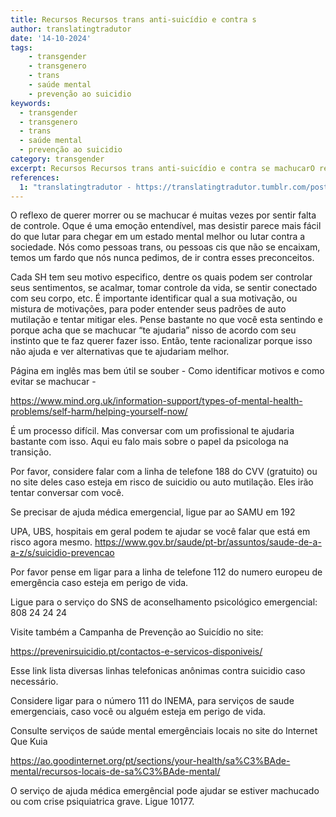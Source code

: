 ```yaml
---
title: Recursos Recursos trans anti-suicídio e contra s
author: translatingtradutor
date: '14-10-2024'
tags:
    - transgender
    - transgenero
    - trans
    - saúde mental
    - prevenção ao suicidio
keywords:
  - transgender
  - transgenero
  - trans
  - saúde mental
  - prevenção ao suicidio
category: transgender
excerpt: Recursos Recursos trans anti-suicídio e contra se machucarO reflexo de querer morrer ou se machucar é muitas vezes por sentir falta de controle. Oqu...
references:
  1: "translatingtradutor - https://translatingtradutor.tumblr.com/post/764322287446065152/recursos-recursos-trans-anti-suic%C3%ADdio-e-contra"
---
```


O reflexo de querer morrer ou se machucar é muitas vezes por sentir falta de controle. Oque é uma emoção entendível, mas desistir parece mais fácil do que lutar para chegar em um estado mental melhor ou lutar contra a sociedade. Nós como pessoas trans, ou pessoas cis que não se encaixam, temos um fardo que nós nunca pedimos, de ir contra esses preconceitos.

Cada SH tem seu motivo especifico, dentre os quais podem ser controlar seus sentimentos, se acalmar, tomar controle da vida, se sentir conectado com seu corpo, etc. É importante identificar qual a sua motivação, ou mistura de motivações, para poder entender seus padrões de auto mutilação e tentar mitigar eles. Pense bastante no que você esta sentindo e porque acha que se machucar “te ajudaria” nisso de acordo com seu instinto que te faz querer fazer isso. Então, tente racionalizar porque isso não ajuda e ver alternativas que te ajudariam melhor.

Página em inglês mas bem útil se souber - Como identificar motivos e como evitar se machucar -

https://www.mind.org.uk/information-support/types-of-mental-health-problems/self-harm/helping-yourself-now/

É um processo difícil. Mas conversar com um profissional te ajudaria bastante com isso. Aqui eu falo mais sobre o papel da psicologa na transição.

Por favor, considere falar com a linha de telefone 188 do CVV (gratuito) ou no site deles caso esteja em risco de suicidio ou auto mutilação. Eles irão tentar conversar com você.

Se precisar de ajuda médica emergencial, ligue par ao SAMU em 192

UPA, UBS, hospitais em geral podem te ajudar se você falar que está em risco agora mesmo. https://www.gov.br/saude/pt-br/assuntos/saude-de-a-a-z/s/suicidio-prevencao

Por favor pense em ligar para a linha de telefone 112 do numero europeu de emergência caso esteja em perigo de vida.

Ligue para o serviço do SNS de aconselhamento psicológico emergencial: 808 24 24 24

Visite também a Campanha de Prevenção ao Suicídio no site:

https://prevenirsuicidio.pt/contactos-e-servicos-disponiveis/

Esse link lista diversas linhas telefonicas anônimas contra suicidio caso necessário.

Considere ligar para o número  111 do INEMA, para serviços de saude emergenciais, caso você ou alguém esteja em perigo de vida.

Consulte serviços de saúde mental emergênciais locais no site do Internet Que Kuia

https://ao.goodinternet.org/pt/sections/your-health/sa%C3%BAde-mental/recursos-locais-de-sa%C3%BAde-mental/

O serviço de ajuda médica emergêncial pode ajudar se estiver machucado ou com crise psiquiatrica grave. Ligue 10177.